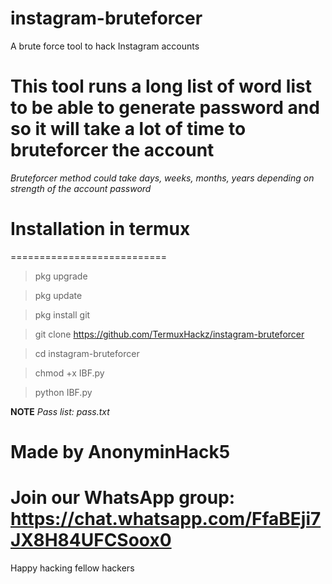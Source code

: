 # instagram-bruteforcer
A brute force tool to hack Instagram accounts

# This tool runs a long list of word list to be able to generate password and so it will take a lot of time to bruteforcer the account
_Bruteforcer method could take days, weeks, months, years depending on strength of the account password_

# Installation in termux
===========================
> pkg upgrade 

> pkg update

> pkg install git

> git clone https://github.com/TermuxHackz/instagram-bruteforcer

> cd instagram-bruteforcer

> chmod +x IBF.py

> python IBF.py


**NOTE**
*Pass list: pass.txt*

# Made by AnonyminHack5

# Join our WhatsApp group: https://chat.whatsapp.com/FfaBEji7JX8H84UFCSoox0

Happy hacking fellow hackers
